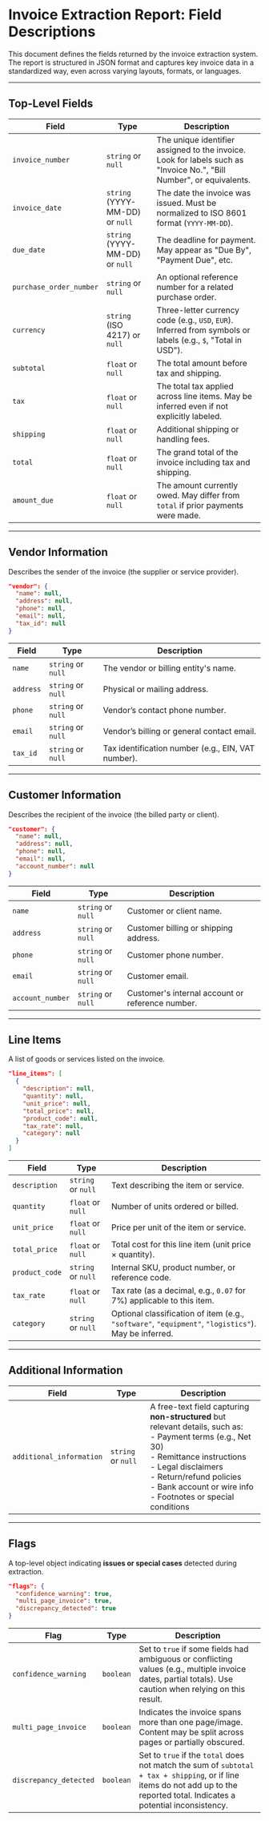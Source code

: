 
# Invoice Extraction Report: Field Descriptions

This document defines the fields returned by the invoice extraction system. The report is structured in JSON format and captures key invoice data in a standardized way, even across varying layouts, formats, or languages.

---

## Top-Level Fields

| Field | Type | Description |
|-------|------|-------------|
| `invoice_number` | `string` or `null` | The unique identifier assigned to the invoice. Look for labels such as "Invoice No.", "Bill Number", or equivalents. |
| `invoice_date` | `string` (YYYY-MM-DD) or `null` | The date the invoice was issued. Must be normalized to ISO 8601 format (`YYYY-MM-DD`). |
| `due_date` | `string` (YYYY-MM-DD) or `null` | The deadline for payment. May appear as "Due By", "Payment Due", etc. |
| `purchase_order_number` | `string` or `null` | An optional reference number for a related purchase order. |
| `currency` | `string` (ISO 4217) or `null` | Three-letter currency code (e.g., `USD`, `EUR`). Inferred from symbols or labels (e.g., `$`, "Total in USD"). |
| `subtotal` | `float` or `null` | The total amount before tax and shipping. |
| `tax` | `float` or `null` | The total tax applied across line items. May be inferred even if not explicitly labeled. |
| `shipping` | `float` or `null` | Additional shipping or handling fees. |
| `total` | `float` or `null` | The grand total of the invoice including tax and shipping. |
| `amount_due` | `float` or `null` | The amount currently owed. May differ from `total` if prior payments were made. |

---

## Vendor Information

Describes the sender of the invoice (the supplier or service provider).

```json
"vendor": {
  "name": null,
  "address": null,
  "phone": null,
  "email": null,
  "tax_id": null
}
```

| Field | Type | Description |
|-------|------|-------------|
| `name` | `string` or `null` | The vendor or billing entity's name. |
| `address` | `string` or `null` | Physical or mailing address. |
| `phone` | `string` or `null` | Vendor’s contact phone number. |
| `email` | `string` or `null` | Vendor’s billing or general contact email. |
| `tax_id` | `string` or `null` | Tax identification number (e.g., EIN, VAT number). |

---

## Customer Information

Describes the recipient of the invoice (the billed party or client).

```json
"customer": {
  "name": null,
  "address": null,
  "phone": null,
  "email": null,
  "account_number": null
}
```

| Field | Type | Description |
|-------|------|-------------|
| `name` | `string` or `null` | Customer or client name. |
| `address` | `string` or `null` | Customer billing or shipping address. |
| `phone` | `string` or `null` | Customer phone number. |
| `email` | `string` or `null` | Customer email. |
| `account_number` | `string` or `null` | Customer's internal account or reference number. |

---

## Line Items

A list of goods or services listed on the invoice.

```json
"line_items": [
  {
    "description": null,
    "quantity": null,
    "unit_price": null,
    "total_price": null,
    "product_code": null,
    "tax_rate": null,
    "category": null
  }
]
```

| Field | Type | Description |
|-------|------|-------------|
| `description` | `string` or `null` | Text describing the item or service. |
| `quantity` | `float` or `null` | Number of units ordered or billed. |
| `unit_price` | `float` or `null` | Price per unit of the item or service. |
| `total_price` | `float` or `null` | Total cost for this line item (unit price × quantity). |
| `product_code` | `string` or `null` | Internal SKU, product number, or reference code. |
| `tax_rate` | `float` or `null` | Tax rate (as a decimal, e.g., `0.07` for 7%) applicable to this item. |
| `category` | `string` or `null` | Optional classification of item (e.g., `"software"`, `"equipment"`, `"logistics"`). May be inferred. |

---

## Additional Information

| Field | Type | Description |
|-------|------|-------------|
| `additional_information` | `string` or `null` | A free-text field capturing **non-structured** but relevant details, such as:<br>- Payment terms (e.g., Net 30)<br>- Remittance instructions<br>- Legal disclaimers<br>- Return/refund policies<br>- Bank account or wire info<br>- Footnotes or special conditions |

---

## Flags

A top-level object indicating **issues or special cases** detected during extraction.

```json
"flags": {
  "confidence_warning": true,
  "multi_page_invoice": true,
  "discrepancy_detected": true
}
```

| Flag | Type | Description |
|------|------|-------------|
| `confidence_warning` | `boolean` | Set to `true` if some fields had ambiguous or conflicting values (e.g., multiple invoice dates, partial totals). Use caution when relying on this result. |
| `multi_page_invoice` | `boolean` | Indicates the invoice spans more than one page/image. Content may be split across pages or partially obscured. |
| `discrepancy_detected` | `boolean` | Set to `true` if the `total` does not match the sum of `subtotal + tax + shipping`, or if line items do not add up to the reported total. Indicates a potential inconsistency. |
